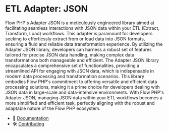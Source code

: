 # ETL Adapter: JSON

Flow PHP's Adapter JSON is a meticulously engineered library aimed at facilitating seamless interactions with JSON data
within your ETL (Extract, Transform, Load) workflows. This adapter is paramount for developers seeking to effortlessly
extract from or load data into JSON formats, ensuring a fluid and reliable data transformation experience. By utilizing
the Adapter JSON library, developers can harness a robust set of features tailored for precise JSON data handling,
making complex data transformations both manageable and efficient. The Adapter JSON library encapsulates a comprehensive
set of functionalities, providing a streamlined API for engaging with JSON data, which is indispensable in modern data
processing and transformation scenarios. This library embodies Flow PHP's commitment to offering versatile and efficient
data processing solutions, making it a prime choice for developers dealing with JSON data in large-scale and
data-intensive environments. With Flow PHP's Adapter JSON, managing JSON data within your ETL workflows becomes a more
simplified and efficient task, perfectly aligning with the robust and adaptable nature of the Flow PHP ecosystem.

- 📜 [Documentation](https://github.com/flow-php/flow/blob/1.x/README.md)
- 🛠️ [Contributing](https://github.com/flow-php/flow/blob/1.x/CONTRIBUTING.md)
